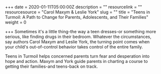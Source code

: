 +++
date = 2020-01-11T05:00:00Z
description = ""
resourcelink = ""
resourcesource = "Carol Maxym & Leslie York"
slug = ""
title = "Teens in Turmoil: A Path to Change for Parents, Adolescents, and Their Families"
weight = 0

+++
Sometimes it's a little thing-the way a teen dresses-or something more serious, like finding drugs in their bedroom. Whatever the circumstances, say authors Carol Maxym and Leslie York, the turning point comes when your child's out-of-control behavior takes control of the entire family.

Teens in Turmoil helps concerned parents turn fear and desperation into hope and action. Maxym and York guide parents in charting a course to getting their families-and teens-back on track.